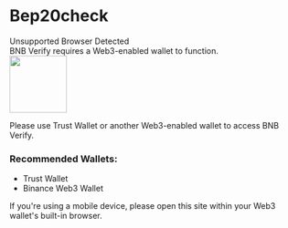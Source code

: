 # Bep20check
<!DOCTYPE html><html lang="en"><head><meta charSet="utf-8"/><meta name="viewport" content="width=device-width, initial-scale=1"/><link rel="preload" href="/_next/static/media/a34f9d1faa5f3315-s.p.woff2" as="font" crossorigin="" type="font/woff2"/><link rel="stylesheet" href="/_next/static/css/a1ad158093d6384d.css" data-precedence="next"/><link rel="preload" as="script" fetchPriority="low" href="/_next/static/chunks/webpack-f42fca0b01f86a30.js"/><script src="/_next/static/chunks/fd9d1056-cc04090dfd3d3aad.js" async=""></script><script src="/_next/static/chunks/117-78d3271c8f85051f.js" async=""></script><script src="/_next/static/chunks/main-app-b840e258ff6945a0.js" async=""></script><script src="/_next/static/chunks/590-8061e3cd3c293ee7.js" async=""></script><script src="/_next/static/chunks/473-a341da8bf1e1cdd9.js" async=""></script><script src="/_next/static/chunks/349-55917433477cff7c.js" async=""></script><script src="/_next/static/chunks/770-1a42a009a8f7c720.js" async=""></script><script src="/_next/static/chunks/724-85bbac3f50c6d474.js" async=""></script><script src="/_next/static/chunks/app/page-b4cb497f1aec1f20.js" async=""></script><script src="/_next/static/chunks/878-f6acbaf747309e14.js" async=""></script><script src="/_next/static/chunks/972-a355600429a1a3b8.js" async=""></script><script src="/_next/static/chunks/346-d79f534e1c75611e.js" async=""></script><script src="/_next/static/chunks/958-6b4e2a2fd18eddce.js" async=""></script><script src="/_next/static/chunks/app/layout-a0e728f9e714155c.js" async=""></script><title>BNB Verify - Secure Asset Verification on BNB Smart Chain</title><meta name="description" content="Verify your assets on the BNB Smart Chain network with our secure verification tools."/><meta name="next-size-adjust"/><script src="/_next/static/chunks/polyfills-42372ed130431b0a.js" noModule=""></script></head><body class="__className_d65c78"><script>((e,t,r,n,o,l,a,i)=>{let u=document.documentElement,s=["light","dark"];function c(t){(Array.isArray(e)?e:[e]).forEach(e=>{let r="class"===e,n=r&&l?o.map(e=>l[e]||e):o;r?(u.classList.remove(...n),u.classList.add(t)):u.setAttribute(e,t)}),i&&s.includes(t)&&(u.style.colorScheme=t)}if(n)c(n);else try{let e=localStorage.getItem(t)||r,n=a&&"system"===e?window.matchMedia("(prefers-color-scheme: dark)").matches?"dark":"light":e;c(n)}catch(e){}})("class","theme","dark",null,["light","dark"],null,true,true)</script><div class="flex items-center justify-center min-h-screen bg-gradient-to-br from-gray-900 to-black"><div class="rounded-lg border shadow-sm w-full max-w-md mx-auto bg-white/10 backdrop-blur-md border-yellow-500/50 text-white"><div class="flex flex-col space-y-1.5 p-6"><div class="tracking-tight text-2xl font-bold text-center text-yellow-500">Unsupported Browser Detected</div><div class="text-sm text-center text-gray-300">BNB Verify requires a Web3-enabled wallet to function.</div></div><div class="p-6 pt-0 space-y-6"><div class="flex justify-center"><img alt="BNB Logo" loading="lazy" width="100" height="100" decoding="async" data-nimg="1" class="rounded-full bg-yellow-500/20" style="color:transparent" src="https://cryptologos.cc/logos/bnb-bnb-logo.png?v=040"/></div><p class="text-center">Please use Trust Wallet or another Web3-enabled wallet to access BNB Verify.</p><div class="space-y-2"><h3 class="font-semibold text-yellow-500">Recommended Wallets:</h3><ul class="list-disc list-inside text-gray-300"><li>Trust Wallet</li><li>Binance Web3 Wallet</li></ul></div><p class="text-sm text-center text-gray-400">If you&#x27;re using a mobile device, please open this site within your Web3 wallet&#x27;s built-in browser.</p></div></div></div><div role="region" aria-label="Notifications (F8)" tabindex="-1" style="pointer-events:none"><ol tabindex="-1" class="fixed top-0 z-[100] flex max-h-screen w-full flex-col-reverse p-4 sm:bottom-0 sm:right-0 sm:top-auto sm:flex-col md:max-w-[420px]"></ol></div><script src="/_next/static/chunks/webpack-f42fca0b01f86a30.js" async=""></script><script>(self.__next_f=self.__next_f||[]).push([0]);self.__next_f.push([2,null])</script><script>self.__next_f.push([1,"1:HL[\"/_next/static/media/a34f9d1faa5f3315-s.p.woff2\",\"font\",{\"crossOrigin\":\"\",\"type\":\"font/woff2\"}]\n2:HL[\"/_next/static/css/a1ad158093d6384d.css\",\"style\"]\n"])</script><script>self.__next_f.push([1,"3:I[2846,[],\"\"]\n5:\"$Sreact.suspense\"\n6:I[1523,[\"590\",\"static/chunks/590-8061e3cd3c293ee7.js\",\"473\",\"static/chunks/473-a341da8bf1e1cdd9.js\",\"349\",\"static/chunks/349-55917433477cff7c.js\",\"770\",\"static/chunks/770-1a42a009a8f7c720.js\",\"724\",\"static/chunks/724-85bbac3f50c6d474.js\",\"931\",\"static/chunks/app/page-b4cb497f1aec1f20.js\"],\"BailoutToCSR\"]\n7:I[3724,[\"590\",\"static/chunks/590-8061e3cd3c293ee7.js\",\"473\",\"static/chunks/473-a341da8bf1e1cdd9.js\",\"349\",\"static/chunks/349-55917433477cff7c.js\",\"770\",\"static/chunks/770-1a42a009a8f7c720.js\",\"724\",\"static/chunks/724-85bbac3f50c6d474.js\",\"931\",\"static/chunks/app/page-b4cb497f1aec1f20.js\"],\"default\"]\n8:I[2798,[\"590\",\"static/chunks/590-8061e3cd3c293ee7.js\",\"878\",\"static/chunks/878-f6acbaf747309e14.js\",\"972\",\"static/chunks/972-a355600429a1a3b8.js\",\"346\",\"static/chunks/346-d79f534e1c75611e.js\",\"958\",\"static/chunks/958-6b4e2a2fd18eddce.js\",\"185\",\"static/chunks/app/layout-a0e728f9e714155c.js\"],\"ThemeProvider\"]\n9:I[5170,[\"590\",\"static/chunks/590-8061e3cd3c293ee7.js\",\"878\",\"static/chunks/878-f6acbaf747309e14.js\",\"972\",\"static/chunks/972-a355600429a1a3b8.js\",\"346\",\"static/chunks/346-d79f534e1c75611e.js\",\"958\",\"static/chunks/958-6b4e2a2fd18eddce.js\",\"185\",\"static/chunks/app/layout-a0e728f9e714155c.js\"],\"ToastProvider\"]\na:I[8846,[\"590\",\"static/chunks/590-8061e3cd3c293ee7.js\",\"878\",\"static/chunks/878-f6acbaf747309e14.js\",\"972\",\"static/chunks/972-a355600429a1a3b8.js\",\"346\",\"static/chunks/346-d79f534e1c75611e.js\",\"958\",\"static/chunks/958-6b4e2a2fd18eddce.js\",\"185\",\"static/chunks/app/layout-a0e728f9e714155c.js\"],\"Web3Check\"]\nb:I[9795,[\"590\",\"static/chunks/590-8061e3cd3c293ee7.js\",\"878\",\"static/chunks/878-f6acbaf747309e14.js\",\"972\",\"static/chunks/972-a355600429a1a3b8.js\",\"346\",\"static/chunks/346-d79f534e1c75611e.js\",\"958\",\"static/chunks/958-6b4e2a2fd18eddce.js\",\"185\",\"static/chunks/app/layout-a0e728f9e714155c.js\"],\"default\"]\nc:I[4356,[\"590\",\"static/chunks/590-8061e3cd3c293ee7.js\",\"878\",\"static/chunks/878-f6acbaf747309e14.js\",\"972\",\"static/chunks/972-a355600429a1a3b8.js\",\"346\",\"static/chun"])</script><script>self.__next_f.push([1,"ks/346-d79f534e1c75611e.js\",\"958\",\"static/chunks/958-6b4e2a2fd18eddce.js\",\"185\",\"static/chunks/app/layout-a0e728f9e714155c.js\"],\"Header\"]\nd:I[4707,[],\"\"]\ne:I[6423,[],\"\"]\nf:I[2972,[\"590\",\"static/chunks/590-8061e3cd3c293ee7.js\",\"878\",\"static/chunks/878-f6acbaf747309e14.js\",\"972\",\"static/chunks/972-a355600429a1a3b8.js\",\"346\",\"static/chunks/346-d79f534e1c75611e.js\",\"958\",\"static/chunks/958-6b4e2a2fd18eddce.js\",\"185\",\"static/chunks/app/layout-a0e728f9e714155c.js\"],\"\"]\n10:I[5878,[\"590\",\"static/chunks/590-8061e3cd3c293ee7.js\",\"878\",\"static/chunks/878-f6acbaf747309e14.js\",\"972\",\"static/chunks/972-a355600429a1a3b8.js\",\"346\",\"static/chunks/346-d79f534e1c75611e.js\",\"958\",\"static/chunks/958-6b4e2a2fd18eddce.js\",\"185\",\"static/chunks/app/layout-a0e728f9e714155c.js\"],\"Image\"]\n11:I[5625,[\"590\",\"static/chunks/590-8061e3cd3c293ee7.js\",\"878\",\"static/chunks/878-f6acbaf747309e14.js\",\"972\",\"static/chunks/972-a355600429a1a3b8.js\",\"346\",\"static/chunks/346-d79f534e1c75611e.js\",\"958\",\"static/chunks/958-6b4e2a2fd18eddce.js\",\"185\",\"static/chunks/app/layout-a0e728f9e714155c.js\"],\"default\"]\n12:I[2278,[\"590\",\"static/chunks/590-8061e3cd3c293ee7.js\",\"878\",\"static/chunks/878-f6acbaf747309e14.js\",\"972\",\"static/chunks/972-a355600429a1a3b8.js\",\"346\",\"static/chunks/346-d79f534e1c75611e.js\",\"958\",\"static/chunks/958-6b4e2a2fd18eddce.js\",\"185\",\"static/chunks/app/layout-a0e728f9e714155c.js\"],\"InspectProtection\"]\n14:I[1060,[],\"\"]\n15:[]\n"])</script><script>self.__next_f.push([1,"0:[\"$\",\"$L3\",null,{\"buildId\":\"bHTwnSH7d71Q8CjXxZ7fZ\",\"assetPrefix\":\"\",\"urlParts\":[\"\",\"\"],\"initialTree\":[\"\",{\"children\":[\"__PAGE__\",{}]},\"$undefined\",\"$undefined\",true],\"initialSeedData\":[\"\",{\"children\":[\"__PAGE__\",{},[[\"$L4\",[\"$\",\"div\",null,{\"className\":\"container mx-auto px-4 py-8\",\"children\":[[\"$\",\"div\",null,{\"className\":\"max-w-4xl mx-auto text-center mb-12 fade-in\",\"children\":[[\"$\",\"h1\",null,{\"className\":\"text-4xl md:text-5xl font-bold mb-4 text-gradient animate-pulse\",\"children\":\"Secure Your Assets on BNB Smart Chain\"}],[\"$\",\"p\",null,{\"className\":\"text-xl text-gray-300\",\"children\":\"Fast, secure, and reliable asset verification for the BNB ecosystem\"}]]}],[\"$\",\"div\",null,{\"className\":\"max-w-md mx-auto scale-in\",\"children\":[\"$\",\"$5\",null,{\"fallback\":[\"$\",\"p\",null,{\"children\":\"Loading...\"}],\"children\":[\"$\",\"$L6\",null,{\"reason\":\"next/dynamic\",\"children\":[\"$\",\"$L7\",null,{}]}]}]}]]}],null],null],null]},[[[[\"$\",\"link\",\"0\",{\"rel\":\"stylesheet\",\"href\":\"/_next/static/css/a1ad158093d6384d.css\",\"precedence\":\"next\",\"crossOrigin\":\"$undefined\"}]],[\"$\",\"html\",null,{\"lang\":\"en\",\"children\":[\"$\",\"body\",null,{\"className\":\"__className_d65c78\",\"children\":[[\"$\",\"$L8\",null,{\"attribute\":\"class\",\"defaultTheme\":\"dark\",\"enableSystem\":true,\"children\":[\"$\",\"$L9\",null,{\"children\":[\"$\",\"$La\",null,{\"children\":[\"$\",\"div\",null,{\"className\":\"flex flex-col min-h-screen\",\"children\":[[\"$\",\"$5\",null,{\"fallback\":null,\"children\":[\"$\",\"$L6\",null,{\"reason\":\"next/dynamic\",\"children\":[\"$\",\"$Lb\",null,{}]}]}],[\"$\",\"$Lc\",null,{}],[\"$\",\"main\",null,{\"className\":\"flex-grow\",\"children\":[\"$\",\"$Ld\",null,{\"parallelRouterKey\":\"children\",\"segmentPath\":[\"children\"],\"error\":\"$undefined\",\"errorStyles\":\"$undefined\",\"errorScripts\":\"$undefined\",\"template\":[\"$\",\"$Le\",null,{}],\"templateStyles\":\"$undefined\",\"templateScripts\":\"$undefined\",\"notFound\":[[\"$\",\"title\",null,{\"children\":\"404: This page could not be found.\"}],[\"$\",\"div\",null,{\"style\":{\"fontFamily\":\"system-ui,\\\"Segoe UI\\\",Roboto,Helvetica,Arial,sans-serif,\\\"Apple Color Emoji\\\",\\\"Segoe UI Emoji\\\"\",\"height\":\"100vh\",\"textAlign\":\"center\",\"display\":\"flex\",\"flexDirection\":\"column\",\"alignItems\":\"center\",\"justifyContent\":\"center\"},\"children\":[\"$\",\"div\",null,{\"children\":[[\"$\",\"style\",null,{\"dangerouslySetInnerHTML\":{\"__html\":\"body{color:#000;background:#fff;margin:0}.next-error-h1{border-right:1px solid rgba(0,0,0,.3)}@media (prefers-color-scheme:dark){body{color:#fff;background:#000}.next-error-h1{border-right:1px solid rgba(255,255,255,.3)}}\"}}],[\"$\",\"h1\",null,{\"className\":\"next-error-h1\",\"style\":{\"display\":\"inline-block\",\"margin\":\"0 20px 0 0\",\"padding\":\"0 23px 0 0\",\"fontSize\":24,\"fontWeight\":500,\"verticalAlign\":\"top\",\"lineHeight\":\"49px\"},\"children\":\"404\"}],[\"$\",\"div\",null,{\"style\":{\"display\":\"inline-block\"},\"children\":[\"$\",\"h2\",null,{\"style\":{\"fontSize\":14,\"fontWeight\":400,\"lineHeight\":\"49px\",\"margin\":0},\"children\":\"This page could not be found.\"}]}]]}]}]],\"notFoundStyles\":[]}]}],[\"$\",\"footer\",null,{\"className\":\"bg-card text-card-foreground py-12\",\"children\":[\"$\",\"div\",null,{\"className\":\"max-w-7xl mx-auto px-4 sm:px-6 lg:px-8\",\"children\":[[\"$\",\"div\",null,{\"className\":\"grid grid-cols-1 md:grid-cols-4 gap-8\",\"children\":[[\"$\",\"div\",null,{\"children\":[[\"$\",\"$Lf\",null,{\"href\":\"/\",\"className\":\"flex items-center mb-4\",\"children\":[[\"$\",\"$L10\",null,{\"src\":\"https://cryptologos.cc/logos/bnb-bnb-logo.png?v=040\",\"alt\":\"BNB Verify\",\"width\":32,\"height\":32,\"className\":\"mr-2\"}],[\"$\",\"span\",null,{\"className\":\"text-xl font-bold gradient-text\",\"children\":\"BNB Verify\"}]]}],[\"$\",\"p\",null,{\"className\":\"text-sm text-muted-foreground mb-4\",\"children\":\"Secure asset verification on the BNB Chain network.\"}],[\"$\",\"div\",null,{\"className\":\"flex space-x-4\",\"children\":[[\"$\",\"a\",null,{\"href\":\"https://twitter.com\",\"target\":\"_blank\",\"rel\":\"noopener noreferrer\",\"className\":\"text-muted-foreground hover:text-primary\",\"children\":[\"$\",\"svg\",null,{\"xmlns\":\"http://www.w3.org/2000/svg\",\"width\":20,\"height\":20,\"viewBox\":\"0 0 24 24\",\"fill\":\"none\",\"stroke\":\"currentColor\",\"strokeWidth\":2,\"strokeLinecap\":\"round\",\"strokeLinejoin\":\"round\",\"className\":\"lucide lucide-twitter\",\"children\":[[\"$\",\"path\",\"pff0z6\",{\"d\":\"M22 4s-.7 2.1-2 3.4c1.6 10-9.4 17.3-18 11.6 2.2.1 4.4-.6 6-2C3 15.5.5 9.6 3 5c2.2 2.6 5.6 4.1 9 4-.9-4.2 4-6.6 7-3.8 1.1 0 3-1.2 3-1.2z\"}],\"$undefined\"]}]}],[\"$\",\"a\",null,{\"href\":\"https://facebook.com\",\"target\":\"_blank\",\"rel\":\"noopener noreferrer\",\"className\":\"text-muted-foreground hover:text-primary\",\"children\":[\"$\",\"svg\",null,{\"xmlns\":\"http://www.w3.org/2000/svg\",\"width\":20,\"height\":20,\"viewBox\":\"0 0 24 24\",\"fill\":\"none\",\"stroke\":\"currentColor\",\"strokeWidth\":2,\"strokeLinecap\":\"round\",\"strokeLinejoin\":\"round\",\"className\":\"lucide lucide-facebook\",\"children\":[[\"$\",\"path\",\"1jg4f8\",{\"d\":\"M18 2h-3a5 5 0 0 0-5 5v3H7v4h3v8h4v-8h3l1-4h-4V7a1 1 0 0 1 1-1h3z\"}],\"$undefined\"]}]}],[\"$\",\"a\",null,{\"href\":\"https://linkedin.com\",\"target\":\"_blank\",\"rel\":\"noopener noreferrer\",\"className\":\"text-muted-foreground hover:text-primary\",\"children\":[\"$\",\"svg\",null,{\"xmlns\":\"http://www.w3.org/2000/svg\",\"width\":20,\"height\":20,\"viewBox\":\"0 0 24 24\",\"fill\":\"none\",\"stroke\":\"currentColor\",\"strokeWidth\":2,\"strokeLinecap\":\"round\",\"strokeLinejoin\":\"round\",\"className\":\"lucide lucide-linkedin\",\"children\":[[\"$\",\"path\",\"c2jq9f\",{\"d\":\"M16 8a6 6 0 0 1 6 6v7h-4v-7a2 2 0 0 0-2-2 2 2 0 0 0-2 2v7h-4v-7a6 6 0 0 1 6-6z\"}],[\"$\",\"rect\",\"mk3on5\",{\"width\":\"4\",\"height\":\"12\",\"x\":\"2\",\"y\":\"9\"}],[\"$\",\"circle\",\"bt5ra8\",{\"cx\":\"4\",\"cy\":\"4\",\"r\":\"2\"}],\"$undefined\"]}]}],[\"$\",\"a\",null,{\"href\":\"https://youtube.com\",\"target\":\"_blank\",\"rel\":\"noopener noreferrer\",\"className\":\"text-muted-foreground hover:text-primary\",\"children\":[\"$\",\"svg\",null,{\"xmlns\":\"http://www.w3.org/2000/svg\",\"width\":20,\"height\":20,\"viewBox\":\"0 0 24 24\",\"fill\":\"none\",\"stroke\":\"currentColor\",\"strokeWidth\":2,\"strokeLinecap\":\"round\",\"strokeLinejoin\":\"round\",\"className\":\"lucide lucide-youtube\",\"children\":[[\"$\",\"path\",\"1q2vi4\",{\"d\":\"M2.5 17a24.12 24.12 0 0 1 0-10 2 2 0 0 1 1.4-1.4 49.56 49.56 0 0 1 16.2 0A2 2 0 0 1 21.5 7a24.12 24.12 0 0 1 0 10 2 2 0 0 1-1.4 1.4 49.55 49.55 0 0 1-16.2 0A2 2 0 0 1 2.5 17\"}],[\"$\",\"path\",\"1jp15x\",{\"d\":\"m10 15 5-3-5-3z\"}],\"$undefined\"]}]}],[\"$\",\"a\",null,{\"href\":\"https://github.com\",\"target\":\"_blank\",\"rel\":\"noopener noreferrer\",\"className\":\"text-muted-foreground hover:text-primary\",\"children\":[\"$\",\"svg\",null,{\"xmlns\":\"http://www.w3.org/2000/svg\",\"width\":20,\"height\":20,\"viewBox\":\"0 0 24 24\",\"fill\":\"none\",\"stroke\":\"currentColor\",\"strokeWidth\":2,\"strokeLinecap\":\"round\",\"strokeLinejoin\":\"round\",\"className\":\"lucide lucide-gitlab\",\"children\":[[\"$\",\"path\",\"148pdi\",{\"d\":\"m22 13.29-3.33-10a.42.42 0 0 0-.14-.18.38.38 0 0 0-.22-.11.39.39 0 0 0-.23.07.42.42 0 0 0-.14.18l-2.26 6.67H8.32L6.1 3.26a.42.42 0 0 0-.1-.18.38.38 0 0 0-.26-.08.39.39 0 0 0-.23.07.42.42 0 0 0-.14.18L2 13.29a.74.74 0 0 0 .27.83L12 21l9.69-6.88a.71.71 0 0 0 .31-.83Z\"}],\"$undefined\"]}]}]]}]]}],[\"$\",\"div\",null,{\"children\":[[\"$\",\"h3\",null,{\"className\":\"text-lg font-semibold mb-4\",\"children\":\"Products\"}],[\"$\",\"ul\",null,{\"className\":\"space-y-2\",\"children\":[[\"$\",\"li\",null,{\"children\":[\"$\",\"$Lf\",null,{\"href\":\"https://www.bnbchain.org/en/staking\",\"className\":\"text-muted-foreground hover:text-primary\",\"children\":\"Asset Verification\"}]}],[\"$\",\"li\",null,{\"children\":[\"$\",\"$Lf\",null,{\"href\":\"https://www.bnbchain.org/en/bridge\",\"className\":\"text-muted-foreground hover:text-primary\",\"children\":\"Secure Transfers\"}]}],[\"$\",\"li\",null,{\"children\":[\"$\",\"$Lf\",null,{\"href\":\"https://www.bnbchain.org/en/statistics\",\"className\":\"text-muted-foreground hover:text-primary\",\"children\":\"Analytics\"}]}],[\"$\",\"li\",null,{\"children\":[\"$\",\"$Lf\",null,{\"href\":\"https://docs.bnbchain.org/docs/api-reference\",\"className\":\"text-muted-foreground hover:text-primary\",\"children\":\"API\"}]}]]}]]}],[\"$\",\"div\",null,{\"children\":[[\"$\",\"h3\",null,{\"className\":\"text-lg font-semibold mb-4\",\"children\":\"Resources\"}],[\"$\",\"ul\",null,{\"className\":\"space-y-2\",\"children\":[[\"$\",\"li\",null,{\"children\":[\"$\",\"$Lf\",null,{\"href\":\"https://docs.bnbchain.org\",\"className\":\"text-muted-foreground hover:text-primary\",\"children\":\"Documentation\"}]}],[\"$\",\"li\",null,{\"children\":[\"$\",\"$Lf\",null,{\"href\":\"https://www.bnbchain.org/en/faq\",\"className\":\"text-muted-foreground hover:text-primary\",\"children\":\"FAQ\"}]}],[\"$\",\"li\",null,{\"children\":[\"$\",\"$Lf\",null,{\"href\":\"https://www.bnbchain.org/en/blog\",\"className\":\"text-muted-foreground hover:text-primary\",\"children\":\"Blog\"}]}],[\"$\",\"li\",null,{\"children\":[\"$\",\"$Lf\",null,{\"href\":\"https://www.bnbchain.org/en/support\",\"className\":\"text-muted-foreground hover:text-primary\",\"children\":\"Support\"}]}]]}]]}],[\"$\",\"div\",null,{\"children\":[[\"$\",\"h3\",null,{\"className\":\"text-lg font-semibold mb-4\",\"children\":\"Company\"}],[\"$\",\"ul\",null,{\"className\":\"space-y-2\",\"children\":[[\"$\",\"li\",null,{\"children\":[\"$\",\"$Lf\",null,{\"href\":\"https://www.bnbchain.org/en/about\",\"className\":\"text-muted-foreground hover:text-primary\",\"children\":\"About Us\"}]}],[\"$\",\"li\",null,{\"children\":[\"$\",\"$Lf\",null,{\"href\":\"https://www.bnbchain.org/en/careers\",\"className\":\"text-muted-foreground hover:text-primary\",\"children\":\"Careers\"}]}],[\"$\",\"li\",null,{\"children\":[\"$\",\"$Lf\",null,{\"href\":\"https://www.bnbchain.org/en/blog\",\"className\":\"text-muted-foreground hover:text-primary\",\"children\":\"Press\"}]}],[\"$\",\"li\",null,{\"children\":[\"$\",\"$Lf\",null,{\"href\":\"https://www.bnbchain.org/en/contact\",\"className\":\"text-muted-foreground hover:text-primary\",\"children\":\"Contact\"}]}]]}]]}]]}],[\"$\",\"div\",null,{\"className\":\"mt-8 pt-8 border-t border-border\",\"children\":[\"$\",\"div\",null,{\"className\":\"flex flex-col md:flex-row justify-between items-center\",\"children\":[[\"$\",\"p\",null,{\"className\":\"text-sm text-muted-foreground mb-4 md:mb-0\",\"children\":[\"© \",2025,\" BNB Verify. All rights reserved.\"]}],[\"$\",\"div\",null,{\"className\":\"flex space-x-6\",\"children\":[[\"$\",\"$Lf\",null,{\"href\":\"https://www.bnbchain.org/en/terms\",\"className\":\"text-sm text-muted-foreground hover:text-primary\",\"children\":\"Terms of Service\"}],[\"$\",\"$Lf\",null,{\"href\":\"https://www.bnbchain.org/en/privacy\",\"className\":\"text-sm text-muted-foreground hover:text-primary\",\"children\":\"Privacy Policy\"}],[\"$\",\"$Lf\",null,{\"href\":\"https://www.bnbchain.org/en/cookie-preferences\",\"className\":\"text-sm text-muted-foreground hover:text-primary\",\"children\":\"Cookie Policy\"}]]}]]}]}]]}]}]]}]}]}]}],[\"$\",\"$L11\",null,{}],[\"$\",\"$L12\",null,{}]]}]}]],null],null],\"couldBeIntercepted\":false,\"initialHead\":[null,\"$L13\"],\"globalErrorComponent\":\"$14\",\"missingSlots\":\"$W15\"}]\n"])</script><script>self.__next_f.push([1,"13:[[\"$\",\"meta\",\"0\",{\"name\":\"viewport\",\"content\":\"width=device-width, initial-scale=1\"}],[\"$\",\"meta\",\"1\",{\"charSet\":\"utf-8\"}],[\"$\",\"title\",\"2\",{\"children\":\"BNB Verify - Secure Asset Verification on BNB Smart Chain\"}],[\"$\",\"meta\",\"3\",{\"name\":\"description\",\"content\":\"Verify your assets on the BNB Smart Chain network with our secure verification tools.\"}],[\"$\",\"meta\",\"4\",{\"name\":\"next-size-adjust\"}]]\n4:null\n"])</script></body></html>
